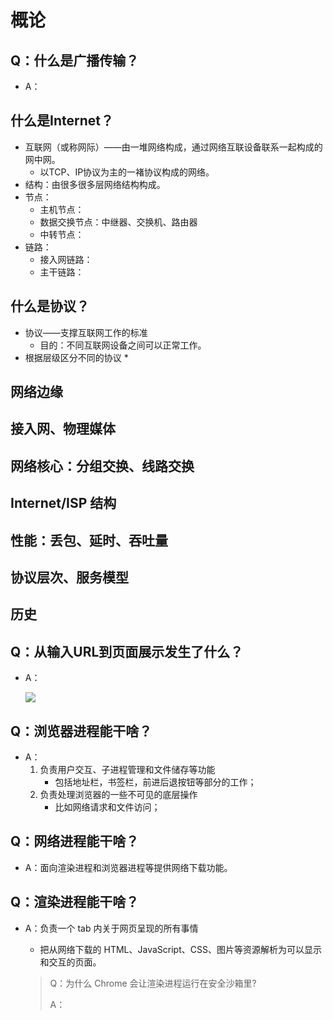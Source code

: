 # 概论

## Q：什么是广播传输？

* A：

## 什么是Internet？

* 互联网（或称网际）——由一堆网络构成，通过网络互联设备联系一起构成的网中网。
  * 以TCP、IP协议为主的一褚协议构成的网络。
* 结构：由很多很多层网络结构构成。
* 节点：
  * 主机节点：
  * 数据交换节点：中继器、交换机、路由器
  * 中转节点：
* 链路：
  * 接入网链路：
  * 主干链路：

## 什么是协议？

* 协议——支撑互联网工作的标准
  * 目的：不同互联网设备之间可以正常工作。
* 根据层级区分不同的协议
  * 

## 网络边缘

## 接入网、物理媒体

## 网络核心：分组交换、线路交换

## Internet/ISP 结构

## 性能：丢包、延时、吞吐量

## 协议层次、服务模型

## 历史

## Q：从输入URL到页面展示发生了什么？

* A：

  ![](https://p6-juejin.byteimg.com/tos-cn-i-k3u1fbpfcp/bd45d8a170f149d088bbbb2fa5905f25~tplv-k3u1fbpfcp-zoom-in-crop-mark:1512:0:0:0.awebp)

## Q：浏览器进程能干啥？

* A：
  1. 负责用户交互、子进程管理和文件储存等功能
     * 包括地址栏，书签栏，前进后退按钮等部分的工作；
  2. 负责处理浏览器的一些不可见的底层操作
     * 比如网络请求和文件访问；

## Q：网络进程能干啥？

* A：面向渲染进程和浏览器进程等提供网络下载功能。

## Q：渲染进程能干啥？

* A：负责一个 tab 内关于网页呈现的所有事情

  * 把从网络下载的 HTML、JavaScript、CSS、图片等资源解析为可以显示和交互的页面。

  > Q：为什么 Chrome 会让渲染进程运行在安全沙箱里?
  >
  > A：
  >
  > 

